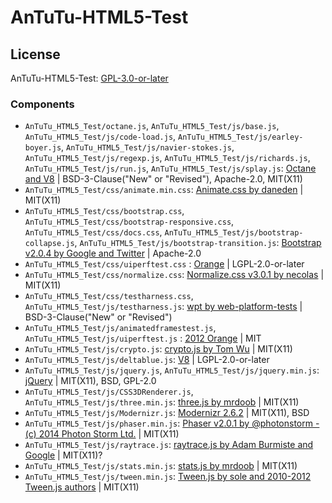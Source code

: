# AnTuTu-HTML5-Test

## License
AnTuTu-HTML5-Test: [GPL-3.0-or-later](https://www.gnu.org/licenses/gpl-3.0)

### Components
- `AnTuTu_HTML5_Test/octane.js`, `AnTuTu_HTML5_Test/js/base.js`, `AnTuTu_HTML5_Test/js/code-load.js`, `AnTuTu_HTML5_Test/js/earley-boyer.js`, `AnTuTu_HTML5_Test/js/navier-stokes.js`, `AnTuTu_HTML5_Test/js/regexp.js`, `AnTuTu_HTML5_Test/js/richards.js`, `AnTuTu_HTML5_Test/js/run.js`, `AnTuTu_HTML5_Test/js/splay.js`: [Octane and V8](https://github.com/chromium/octane) | BSD-3-Clause("New" or "Revised"), Apache-2.0, MIT(X11)
- `AnTuTu_HTML5_Test/css/animate.min.css`: [Animate.css by daneden](https://github.com/daneden/animate.css) | MIT(X11)
- `AnTuTu_HTML5_Test/css/bootstrap.css`, `AnTuTu_HTML5_Test/css/bootstrap-responsive.css`, `AnTuTu_HTML5_Test/css/docs.css`, `AnTuTu_HTML5_Test/js/bootstrap-collapse.js`, `AnTuTu_HTML5_Test/js/bootstrap-transition.js`: [Bootstrap v2.0.4 by Google and Twitter](https://github.com/twbs/bootstrap/tree/v2.0.4) | Apache-2.0
- `AnTuTu_HTML5_Test/css/uiperftest.css` : [Orange](https://github.com/Orange-OpenSource/orangemark) | LGPL-2.0-or-later
- `AnTuTu_HTML5_Test/css/normalize.css`: [Normalize.css v3.0.1 by necolas](https://github.com/necolas/normalize.css/tree/3.0.1) | MIT(X11)
- `AnTuTu_HTML5_Test/css/testharness.css`, `AnTuTu_HTML5_Test/js/testharness.js`: [wpt by web-platform-tests](https://github.com/web-platform-tests/wpt/blob/2f4bc7af7fbe4b74aec09310c028de31a85136d5/resources/testharness.css) | BSD-3-Clause("New" or "Revised")
- `AnTuTu_HTML5_Test/js/animatedframestest.js`, `AnTuTu_HTML5_Test/js/uiperftest.js` : [2012 Orange](https://github.com/Orange-OpenSource/orangemark) | MIT
- `AnTuTu_HTML5_Test/js/crypto.js`: [crypto.js by Tom Wu](https://chromium.googlesource.com/v8/v8.git/+/3.31.25/benchmarks/crypto.js) | MIT(X11)
- `AnTuTu_HTML5_Test/js/deltablue.js`: [V8](https://chromium.googlesource.com/v8/v8/+/3.30.3/benchmarks/deltablue.js) | LGPL-2.0-or-later
- `AnTuTu_HTML5_Test/js/jquery.js`, `AnTuTu_HTML5_Test/js/jquery.min.js`: [jQuery](https://github.com/jquery/jquery) | MIT(X11), BSD, GPL-2.0
- `AnTuTu_HTML5_Test/js/CSS3DRenderer.js`, `AnTuTu_HTML5_Test/js/three.min.js`: [three.js by mrdoob](https://github.com/mrdoob/three.js) | MIT(X11)
- `AnTuTu_HTML5_Test/js/Modernizr.js`: [Modernizr 2.6.2](https://github.com/Modernizr/Modernizr/tree/v2.6.2) | MIT(X11), BSD
- `AnTuTu_HTML5_Test/js/phaser.min.js`: [Phaser v2.0.1 by @photonstorm - (c) 2014 Photon Storm Ltd.](https://github.com/photonstorm/phaser/tree/v2.0.1) | MIT(X11)
- `AnTuTu_HTML5_Test/js/raytrace.js`: [raytrace.js by Adam Burmiste and Google](https://chromium.googlesource.com/v8/v8/+/4.3.18/benchmarks/raytrace.js) | MIT(X11)?
- `AnTuTu_HTML5_Test/js/stats.min.js`: [stats.js by mrdoob](https://github.com/mrdoob/stats.js) | MIT(X11)
- `AnTuTu_HTML5_Test/js/tween.min.js`: [Tween.js by sole and 2010-2012 Tween.js authors](https://github.com/sole/tween.js) | MIT(X11)
